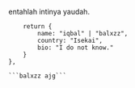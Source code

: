 entahlah intinya yaudah.

```const balxzz = () => {
    return {
        name: "iqbal" | "balxzz",
        country: "Isekai",
        bio: "I do not know."
    }
},

```balxzz ajg```
